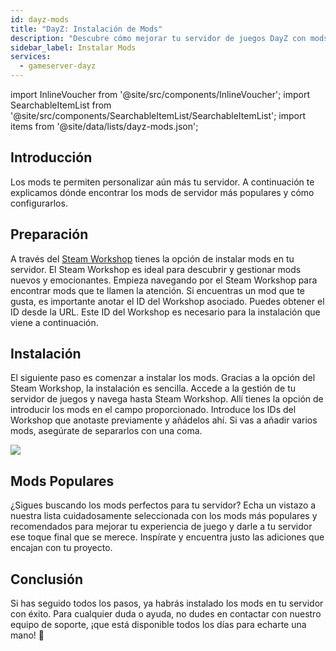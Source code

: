 ```yaml
---
id: dayz-mods
title: "DayZ: Instalación de Mods"
description: "Descubre cómo mejorar tu servidor de juegos DayZ con mods populares y optimizar la experiencia de juego → Aprende más ahora"
sidebar_label: Instalar Mods
services:
  - gameserver-dayz
---
```


import InlineVoucher from '@site/src/components/InlineVoucher';
import SearchableItemList from '@site/src/components/SearchableItemList/SearchableItemList';
import items from '@site/data/lists/dayz-mods.json';

## Introducción

Los mods te permiten personalizar aún más tu servidor. A continuación te explicamos dónde encontrar los mods de servidor más populares y cómo configurarlos.

<InlineVoucher />

## Preparación

A través del [Steam Workshop](https://steamcommunity.com/app/221100/workshop/) tienes la opción de instalar mods en tu servidor. El Steam Workshop es ideal para descubrir y gestionar mods nuevos y emocionantes. Empieza navegando por el Steam Workshop para encontrar mods que te llamen la atención. Si encuentras un mod que te gusta, es importante anotar el ID del Workshop asociado. Puedes obtener el ID desde la URL. Este ID del Workshop es necesario para la instalación que viene a continuación.

## Instalación

El siguiente paso es comenzar a instalar los mods. Gracias a la opción del Steam Workshop, la instalación es sencilla. Accede a la gestión de tu servidor de juegos y navega hasta Steam Workshop. Allí tienes la opción de introducir los mods en el campo proporcionado. Introduce los IDs del Workshop que anotaste previamente y añádelos ahí. Si vas a añadir varios mods, asegúrate de separarlos con una coma.

![](https://screensaver01.zap-hosting.com/index.php/s/j8ki4CQ6MALAgcX/preview)

## Mods Populares

¿Sigues buscando los mods perfectos para tu servidor? Echa un vistazo a nuestra lista cuidadosamente seleccionada con los mods más populares y recomendados para mejorar tu experiencia de juego y darle a tu servidor ese toque final que se merece. Inspírate y encuentra justo las adiciones que encajan con tu proyecto.

<SearchableItemList items={items} />

## Conclusión

Si has seguido todos los pasos, ya habrás instalado los mods en tu servidor con éxito. Para cualquier duda o ayuda, no dudes en contactar con nuestro equipo de soporte, ¡que está disponible todos los días para echarte una mano! 🙂

<InlineVoucher />